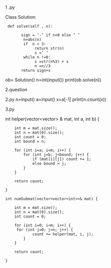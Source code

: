 1 .py

Class Solution:
     
     def solve(self , n):
           
           sign = ‘-‘ if n<0 else ‘ ’
            n=abs(n)
            if  n < 3:
                 return str(n)
                 s =’ ‘
            while n !=0:
                 s =str(n%3) + s
                 n =n//3
           return sign+s
ob= Solution()
n=int(input())
print(ob.solve(n))


2.question
 
 2.py
n=input()
a=input()
x=a[-1]
print(n.count(x))

3.py

int helper(vector<vector<int>> & mat, int a, int b) {
        
        int m = mat.size();
        int n = mat[0].size();
        int count = 0;
        int bound = n;
        
        for (int i=a; i<m; i++) {
            for (int j=b; j<bound; j++) {
                if (mat[i][j]) count += 1;
                else bound = j;
            }
        }
        
        return count;

    }

    int numSubmat(vector<vector<int>>& mat) {
        
        int m = mat.size();
        int n = mat[0].size();
        int count = 0;
        
        for (int i=0; i<m; i++) {
         for (int j=0; j<n; j++) {
                count += helper(mat, i, j);
            }
        }
        
        return count;

    }
